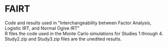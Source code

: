 # FAIRT
Code and results used in "Interchangeability between Factor Analysis, Logistic IRT, and Normal Ogive IRT"  
R files the code used in the Monte Carlo simulations for Studies 1 through 4.  
Study2.zip and Study3.zip files are the unedited results.
